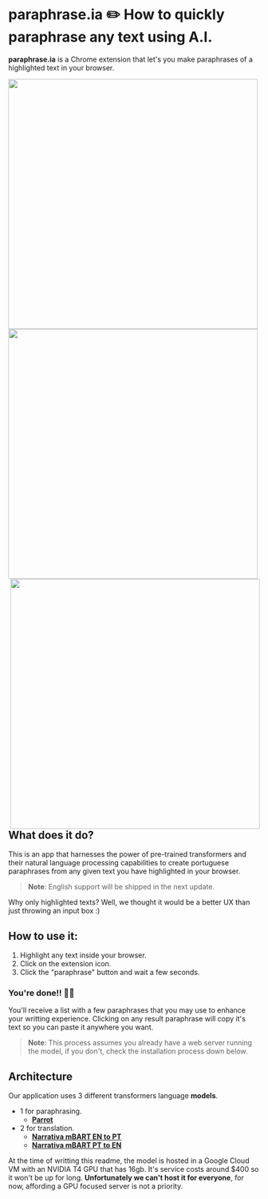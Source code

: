 # paraphrase.ia ✏️ How to quickly paraphrase any text using A.I.

**paraphrase.ia** is a Chrome extension that let's you make paraphrases of a highlighted text in your browser.

<div>
    <img src="https://gabrielaraujo.xyz/github/seriesmanagement/login.gif" style="height: 500px;">
    <img src="https://gabrielaraujo.xyz/github/seriesmanagement/add.gif" style="height: 500px;">
    <img src="https://gabrielaraujo.xyz/github/seriesmanagement/listagem.gif" style="height: 500px; float: right">
</div>

## What does it do?

This is an app that harnesses the power of pre-trained transformers and their natural language processing capabilities to create portuguese paraphrases from any given text you have highlighted in your browser.

> **Note**: English support will be shipped in the next update.

Why only highlighted texts? Well, we thought it would be a better UX than just throwing an input box :)

## How to use it:
1. Highlight any text inside your browser.
2. Click on the extension icon.
3. Click the "paraphrase" button and wait a few seconds.

### You're done!! 🎉🎉
You'll receive a list with a few paraphrases that you may use to enhance your writting experience.
Clicking on any result paraphrase will copy it's text so you can paste it anywhere you want.

> **Note**: This process assumes you already have a web server running the model, if you don't, check the installation process down below.

## Architecture

Our application uses 3 different transformers language **models**.
- 1 for paraphrasing.
  - [<ins>**Parrot**</ins>](https://huggingface.co/prithivida/parrot_paraphraser_on_T5) 
- 2 for translation.
  - [<ins>**Narrativa mBART EN to PT**</ins>](https://huggingface.co/Narrativa/mbart-large-50-finetuned-opus-en-pt-translation) 
  - [<ins>**Narrativa mBART PT to EN**</ins>](https://huggingface.co/Narrativa/mbart-large-50-finetuned-opus-pt-en-translation)
  
At the time of writting this readme, the model is hosted in a Google Cloud VM with an NVIDIA T4 GPU that has 16gb. It's service costs around $400 so it won't be up for long.
**Unfortunately we can't host it for everyone**, for now, affording a GPU focused server is not a priority.

